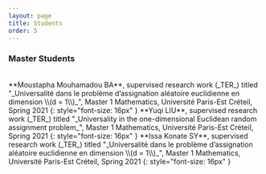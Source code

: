 ```yaml
---
layout: page
title: Students
order: 5
---
```



### Master Students

<br/>
**Moustapha Mouhamadou BA**, supervised research work (_TER_) titled "_Universalité dans le problème d’assignation aléatoire
euclidienne en dimension \\(d = 1\\)_", Master 1 Mathematics, Université Paris-Est Créteil, Spring 2021
{: style="font-size: 16px" }
**Yuqi LIU**, supervised research work (_TER_) titled "_Universality in the one-dimensional Euclidean random assignment problem_", Master 1 Mathematics, Université Paris-Est Créteil, Spring 2021
{: style="font-size: 16px" }
**Issa Konate SY**, supervised research work (_TER_) titled "_Universalité dans le problème d’assignation aléatoire
euclidienne en dimension \\(d = 1\\)_", Master 1 Mathematics, Université Paris-Est Créteil, Spring 2021
{: style="font-size: 16px" }
